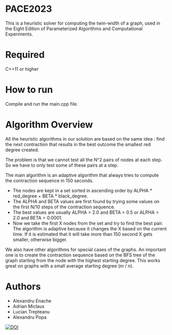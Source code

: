 # PACE2023

This is a heuristic solver for computing the twin-width of a graph, used in the Eight Edition of Parameterized Algorithms and Computational Experiments.

# Required

C++11 or higher

# How to run

Compile and run the main.cpp file.

# Algorithm Overview

All the heuristic algorithms in our solution are based on the same idea : find the next contraction that results in the best outcome the smallest red degree created.

The problem is that we cannot test all the N^2 pairs of nodes at each step. So we have to only test some of these pairs at a step.

The main algorithm is an adaptive algorithm that always tries to compute the contraction sequence in 150 seconds.
 * The nodes are kept in a set sorted in ascending order by ALPHA * red_degree + BETA * black_degree.
 * The ALPHA and BETA values are first found by trying some values on the first N/10 steps of the contraction sequence.
 * The best values are usually ALPHA = 2.0 and BETA = 0.5 or ALPHA = 2.0 and BETA = 0.0001.
 * Now we take the first X nodes from the set and try to find the best pair. The algorithm is adaptive because it changes the X based on the current time. If it is estimated that it will take more than 150 second X gets smaller, otherwise bigger.

We also have other algorithms for special cases of the graphs. An important one is to create the contraction sequence based on the BFS tree of the graph starting from the node with the highest starting degree. This works great on graphs with a small average starting degree (m / n).

# Authors

  * Alexandru Enache
  * Adrian Miclaus
  * Lucian Trepteanu
  * Alexandru Popa

[![DOI](https://zenodo.org/badge/646581007.svg)](https://zenodo.org/badge/latestdoi/646581007)

